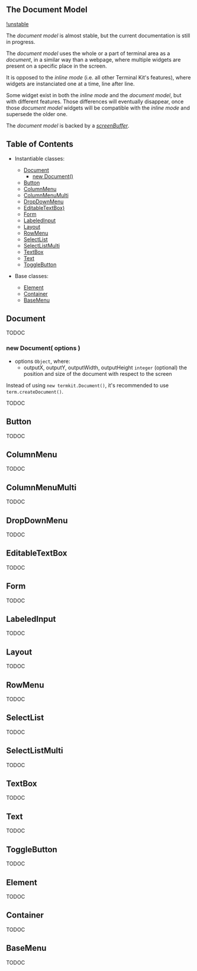 

<a name="top"></a>
<a name="ref.document"></a>
## The Document Model

[!unstable](unstable.png)

The *document model* is almost stable, but the current documentation is still in progress.

The *document model* uses the whole or a part of terminal area as a *document*, in a similar way than a webpage,
where multiple widgets are present on a specific place in the screen.

It is opposed to the *inline mode* (i.e. all other Terminal Kit's features), where widgets are instanciated 
one at a time, line after line.

Some widget exist in both the *inline mode* and the *document model*, but with different features.
Those differences will eventually disappear, once those *document model* widgets will be compatible with the *inline mode*
and supersede the older one.

The *document model* is backed by a [*screenBuffer*](screenbuffer.md#top).



## Table of Contents

* Instantiable classes:
	* [Document](#ref.Document)
		* [new Document()](#ref.Document.new)
    * [Button](#ref.Button)
    * [ColumnMenu](#ref.ColumnMenu)
    * [ColumnMenuMulti](#ref.ColumnMenuMulti)
    * [DropDownMenu](#ref.DropDownMenu)
    * [EditableTextBox)](#ref.EditableTextBox)
    * [Form](#ref.Form)
    * [LabeledInput](#ref.LabeledInput)
    * [Layout](#ref.Layout)
    * [RowMenu](#ref.RowMenu)
    * [SelectList](#ref.SelectList)
    * [SelectListMulti](#ref.SelectListMulti)
    * [TextBox](#ref.TextBox)
    * [Text](#ref.Text)
    * [ToggleButton](#ref.ToggleButton)

* Base classes:
    * [Element](#ref.Element)
    * [Container](#ref.Container)
    * [BaseMenu](#ref.BaseMenu)



<a name="ref.Document"></a>
## Document

TODOC



<a name="ref.Document"></a>
### new Document( options )

* options `Object`, where:
	* outputX, outputY, outputWidth, outputHeight `integer` (optional) the position and size of the document
	  with respect to the screen

Instead of using `new termkit.Document()`, it's recommended to use `term.createDocument()`.

TODOC



<a name="ref.Button"></a>
## Button

TODOC



<a name="ref.ColumnMenu"></a>
## ColumnMenu

TODOC



<a name="ref.ColumnMenuMulti"></a>
## ColumnMenuMulti

TODOC



<a name="ref.DropDownMenu"></a>
## DropDownMenu

TODOC



<a name="ref.EditableTextBox"></a>
## EditableTextBox

TODOC



<a name="ref.Form"></a>
## Form

TODOC



<a name="ref.LabeledInput"></a>
## LabeledInput

TODOC



<a name="ref.Layout"></a>
## Layout

TODOC



<a name="ref.RowMenu"></a>
## RowMenu

TODOC



<a name="ref.SelectList"></a>
## SelectList

TODOC



<a name="ref.SelectListMulti"></a>
## SelectListMulti

TODOC



<a name="ref.TextBox"></a>
## TextBox

TODOC



<a name="ref.Text"></a>
## Text

TODOC



<a name="ref.ToggleButton"></a>
## ToggleButton

TODOC



<a name="ref.Element"></a>
## Element

TODOC



<a name="ref.Container"></a>
## Container

TODOC



<a name="ref.BaseMenu"></a>
## BaseMenu

TODOC

